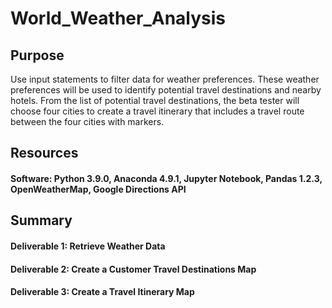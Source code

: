 # World_Weather_Analysis
## Purpose
Use input statements to filter data for weather preferences. These weather preferences will be used to identify potential travel destinations and nearby hotels. From the list of potential travel destinations, the beta tester will choose four cities to create a travel itinerary that includes a travel route between the four cities with markers.

## Resources
#### Software: Python 3.9.0, Anaconda 4.9.1, Jupyter Notebook, Pandas 1.2.3, OpenWeatherMap, Google Directions API

## Summary
#### Deliverable 1: Retrieve Weather Data
#### Deliverable 2: Create a Customer Travel Destinations Map
#### Deliverable 3: Create a Travel Itinerary Map
